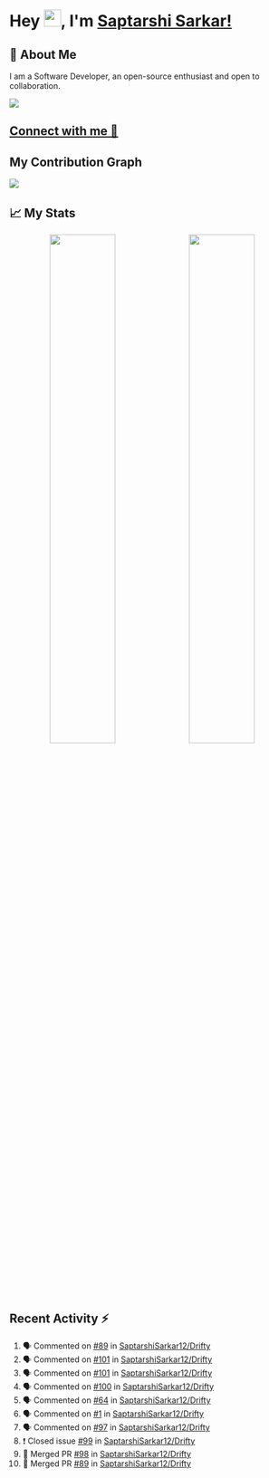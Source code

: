 # Hey <img src="https://github.com/TheDudeThatCode/TheDudeThatCode/blob/master/Assets/Hi.gif" width="30">, I'm [Saptarshi Sarkar!](https://bio.link/saptarshi) 

## 🚀 About Me
I am a Software Developer, an open-source enthusiast and open to collaboration.

![](https://visitor-badge.laobi.icu/badge?page_id=saptarshisarkar12.saptarshisarkar12)

## [Connect with me 💬](https://bio.link/saptarshi) 

## My Contribution Graph 
<img src="https://activity-graph.herokuapp.com/graph?username=SaptarshiSarkar12&bg_color=0f2d3d&color=1cadfb&line=1cadfb&point=1cadfb&area=true&hide_border=true">

## 📈 My Stats
<p align="center">	
  <img width="48%" src="https://github-readme-stats.vercel.app/api?username=saptarshisarkar12&show_icons=true&theme=tokyonight" />
  <img width="48%" src="https://github-readme-streak-stats.herokuapp.com/?user=saptarshisarkar12&theme=tokyonight" />
</p>

## Recent Activity :zap:
<!--START_SECTION:activity-->
1. 🗣 Commented on [#89](https://github.com/SaptarshiSarkar12/Drifty/issues/89) in [SaptarshiSarkar12/Drifty](https://github.com/SaptarshiSarkar12/Drifty)
2. 🗣 Commented on [#101](https://github.com/SaptarshiSarkar12/Drifty/issues/101) in [SaptarshiSarkar12/Drifty](https://github.com/SaptarshiSarkar12/Drifty)
3. 🗣 Commented on [#101](https://github.com/SaptarshiSarkar12/Drifty/issues/101) in [SaptarshiSarkar12/Drifty](https://github.com/SaptarshiSarkar12/Drifty)
4. 🗣 Commented on [#100](https://github.com/SaptarshiSarkar12/Drifty/issues/100) in [SaptarshiSarkar12/Drifty](https://github.com/SaptarshiSarkar12/Drifty)
5. 🗣 Commented on [#64](https://github.com/SaptarshiSarkar12/Drifty/issues/64) in [SaptarshiSarkar12/Drifty](https://github.com/SaptarshiSarkar12/Drifty)
6. 🗣 Commented on [#1](https://github.com/SaptarshiSarkar12/Drifty/issues/1) in [SaptarshiSarkar12/Drifty](https://github.com/SaptarshiSarkar12/Drifty)
7. 🗣 Commented on [#97](https://github.com/SaptarshiSarkar12/Drifty/issues/97) in [SaptarshiSarkar12/Drifty](https://github.com/SaptarshiSarkar12/Drifty)
8. ❗️ Closed issue [#99](https://github.com/SaptarshiSarkar12/Drifty/issues/99) in [SaptarshiSarkar12/Drifty](https://github.com/SaptarshiSarkar12/Drifty)
9. 🎉 Merged PR [#98](https://github.com/SaptarshiSarkar12/Drifty/pull/98) in [SaptarshiSarkar12/Drifty](https://github.com/SaptarshiSarkar12/Drifty)
10. 🎉 Merged PR [#89](https://github.com/SaptarshiSarkar12/Drifty/pull/89) in [SaptarshiSarkar12/Drifty](https://github.com/SaptarshiSarkar12/Drifty)
<!--END_SECTION:activity-->
